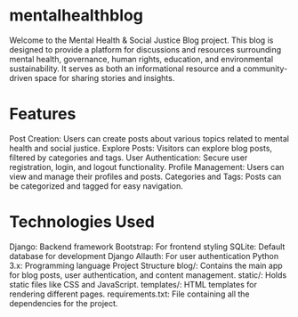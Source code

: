 # mentalhealthblog

Welcome to the Mental Health & Social Justice Blog project. This blog is designed to provide a platform for discussions and resources surrounding mental health, governance, human rights, education, and environmental sustainability. It serves as both an informational resource and a community-driven space for sharing stories and insights.

# Features

Post Creation: Users can create posts about various topics related to mental health and social justice.
Explore Posts: Visitors can explore blog posts, filtered by categories and tags.
User Authentication: Secure user registration, login, and logout functionality.
Profile Management: Users can view and manage their profiles and posts.
Categories and Tags: Posts can be categorized and tagged for easy navigation.

# Technologies Used

Django: Backend framework
Bootstrap: For frontend styling
SQLite: Default database for development
Django Allauth: For user authentication
Python 3.x: Programming language
Project Structure
blog/: Contains the main app for blog posts, user authentication, and content management.
static/: Holds static files like CSS and JavaScript.
templates/: HTML templates for rendering different pages.
requirements.txt: File containing all the dependencies for the project.
